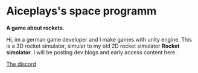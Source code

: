 # Aiceplays's space programm
<b>A game about rockets.</b>

Hi, im a german game developer and I make games with unity engine.
This is a 3D rocket simulator, simular to my old 2D rocket simulator **Rocket simolator**.
I will be posting dev blogs and early access content here.




<a href="https://discord.gg/wjM6Y4Uegx">The discord</a>
